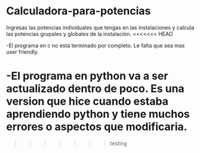# Calculadora-para-potencias
Ingresas las potencias individuales que tengas en las instalaciones y calcula las potencias grupales y globales de la instalación.
<<<<<<< HEAD

-El programa en c no esta terminado por completo. Le falta que sea mas user friendly.

-El programa en python va a ser actualizado dentro de poco. Es una version que hice cuando estaba aprendiendo python y tiene muchos errores o aspectos que modificaria.
=======
>>>>>>> testing

